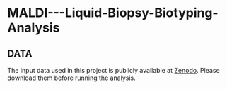 # MALDI---Liquid-Biopsy-Biotyping-Analysis
## DATA
The input data used in this project is publicly available at [Zenodo](https://doi.org/XXX). Please download them before running the analysis.
